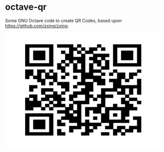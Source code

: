 # octave-qr

Some GNU Octave code to create QR Codes, based upon
https://github.com/zxing/zxing.

![Some QR Code](doc/qrcode.png)
